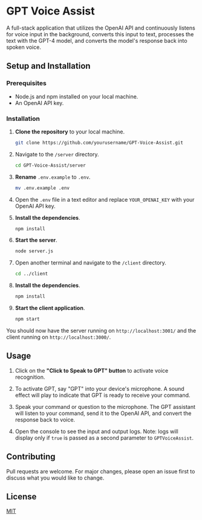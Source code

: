 # GPT Voice Assist

A full-stack application that utilizes the OpenAI API and continuously listens for voice input in the background, converts this input to text, processes the text with the GPT-4 model, and converts the model's response back into spoken voice.

## Setup and Installation

### Prerequisites

- Node.js and npm installed on your local machine.
- An OpenAI API key.

### Installation

1. **Clone the repository** to your local machine.

    ```bash
    git clone https://github.com/yourusername/GPT-Voice-Assist.git
    ```

2. Navigate to the `/server` directory.

    ```bash
    cd GPT-Voice-Assist/server
    ```

3. **Rename** `.env.example` to `.env`.

    ```bash
    mv .env.example .env
    ```

4. Open the `.env` file in a text editor and replace `YOUR_OPENAI_KEY` with your OpenAI API key.

5. **Install the dependencies**.

    ```bash
    npm install
    ```

6. **Start the server**.

    ```bash
    node server.js
    ```

7. Open another terminal and navigate to the `/client` directory.

    ```bash
    cd ../client
    ```

8. **Install the dependencies**.

    ```bash
    npm install
    ```

9. **Start the client application**.

    ```bash
    npm start
    ```

You should now have the server running on `http://localhost:3001/` and the client running on `http://localhost:3000/`.

## Usage

1. Click on the **"Click to Speak to GPT" button** to activate voice recognition.

2. To activate GPT, say "GPT" into your device's microphone. A sound effect will play to indicate that GPT is ready to receive your command.

3. Speak your command or question to the microphone. The GPT assistant will listen to your command, send it to the OpenAI API, and convert the response back to voice.

4. Open the console to see the input and output logs. Note: logs will display only if `true` is passed as a second parameter to `GPTVoiceAssist`.

## Contributing

Pull requests are welcome. For major changes, please open an issue first to discuss what you would like to change.

## License

[MIT](https://choosealicense.com/licenses/mit/)
